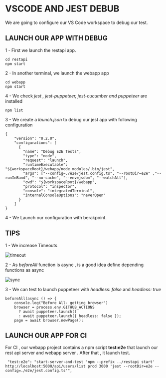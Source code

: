 # VSCODE AND JEST DEBUB

We are going to configure our VS Code workspace to debug our test.  

## LAUNCH OUR APP WITH DEBUG

1 - First we launch the restapi app. 

```
cd restapi
npm start
```

2 - In another terminal,  we launch the webapp app

```
cd webapp
npm start
```

4 - We check *jest , jest-puppeteer, jest-cucumber and puppeteer* are installed 
```
npm list
```

3 - We create a *launch.json* to debug our jest app with following configuration
```
{
    "version": "0.2.0",
    "configurations": [
      {
        "name": "Debug E2E Tests",
        "type": "node",
        "request": "launch",
        "runtimeExecutable": "${workspaceRoot}/webapp/node_modules/.bin/jest",
        "args": ["--config=./e2e/jest.config.ts", "--rootDir=e2e" ,"--runInBand", "--no-cache", "--env=jsdom", "--watchAll"],
        "cwd": "${workspaceRoot}/webapp",
        "protocol": "inspector",
        "console": "integratedTerminal",
        "internalConsoleOptions": "neverOpen"
      }
    ]
}
```
4 - We Launch our configuration with berakpoint.

## TIPS
1 - We increase Timeouts 

![timeout](https://user-images.githubusercontent.com/29120610/160781666-606caeaa-a41e-40bc-a67a-24cd899db387.png)

2 - As *beforeAll* function is async , is a good idea define depending  functions as async

![sync](https://user-images.githubusercontent.com/29120610/160782288-45da669e-20c9-4c9b-89b1-cead7d4d07f7.png)

3 - We can test to launch puppeteer with *headless: false* and *headless: true*

```
beforeAll(async () => {
    console.log("Before All- getting browser")
    browser = process.env.GITHUB_ACTIONS  
      ? await puppeteer.launch()
      : await puppeteer.launch({ headless: false });
    page = await browser.newPage();
```


## LAUNCH OUR APP FOR CI

For CI , our webapp project contains a npm script **test:e2e** that launch our rest api server and webapp server . After that , it launch test. 

```
 "test:e2e": "start-server-and-test 'npm --prefix ../restapi start' http://localhost:5000/api/users/list prod 3000 'jest --rootDir=e2e --config=./e2e/jest.config.ts'",
```









